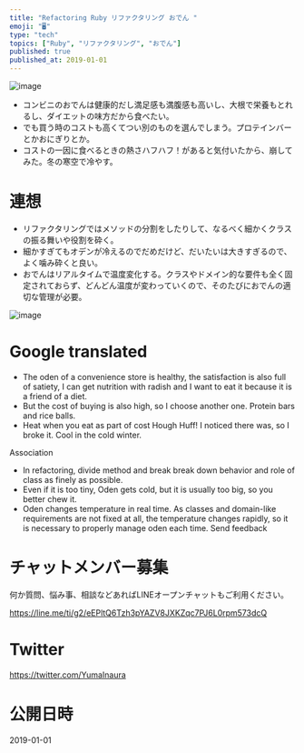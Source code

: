 ```yaml
---
title: "Refactoring Ruby リファクタリング おでん "
emoji: "🖥"
type: "tech"
topics: ["Ruby", "リファクタリング", "おでん"]
published: true
published_at: 2019-01-01
---
```


![image](https://user-images.githubusercontent.com/13635059/50570260-a6860f00-0dc6-11e9-9bfe-6ca559e8c7d7.png)

- コンビニのおでんは健康的だし満足感も満腹感も高いし、大根で栄養もとれるし、ダイエットの味方だから食べたい。
- でも買う時のコストも高くてつい別のものを選んでしまう。プロテインバーとかおにぎりとか。
- コストの一因に食べるときの熱さハフハフ！があると気付いたから、崩してみた。冬の寒空で冷やす。

# 連想

- リファクタリングではメソッドの分割をしたりして、なるべく細かくクラスの振る舞いや役割を砕く。
- 細かすぎてもオデンが冷えるのでだめだけど、だいたいは大きすぎるので、よく噛み砕くと良い。
- おでんはリアルタイムで温度変化する。クラスやドメイン的な要件も全く固定されておらず、どんどん温度が変わっていくので、そのたびにおでんの適切な管理が必要。

![image](https://user-images.githubusercontent.com/13635059/50570268-2c09bf00-0dc7-11e9-956d-47d430458a41.png)

# Google translated

- The oden of a convenience store is healthy, the satisfaction is also full of satiety, I can get nutrition with radish and I want to eat it because it is a friend of a diet.
- But the cost of buying is also high, so I choose another one. Protein bars and rice balls.
- Heat when you eat as part of cost Hough Huff! I noticed there was, so I broke it. Cool in the cold winter.

Association

- In refactoring, divide method and break break down behavior and role of class as finely as possible.
- Even if it is too tiny, Oden gets cold, but it is usually too big, so you better chew it.
- Oden changes temperature in real time. As classes and domain-like requirements are not fixed at all, the temperature changes rapidly, so it is necessary to properly manage oden each time.
Send feedback








<!-- Update From Qiita API -->

# チャットメンバー募集


何か質問、悩み事、相談などあればLINEオープンチャットもご利用ください。

https://line.me/ti/g2/eEPltQ6Tzh3pYAZV8JXKZqc7PJ6L0rpm573dcQ





# Twitter


https://twitter.com/YumaInaura


<!-- Update From Qiita API -->



# 公開日時

2019-01-01
